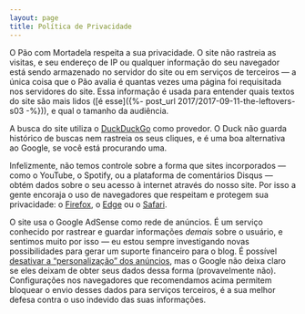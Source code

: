 ```yaml
---
layout: page
title: Política de Privacidade
---
```


O Pão com Mortadela respeita a sua privacidade. O site não rastreia as visitas, e seu endereço de IP ou qualquer informação do seu navegador está sendo armazenado no servidor do site ou em serviços de terceiros — a única coisa que o Pão avalia é quantas vezes uma página foi requisitada nos servidores do site. Essa informação é usada para entender quais textos do site são mais lidos ([é esse]({%- post_url 2017/2017-09-11-the-leftovers-s03 -%})), e qual o tamanho da audiência.

A busca do site utiliza o [DuckDuckGo](https://duck.com/) como provedor. O Duck não guarda histórico de buscas nem rastreia os seus cliques, e é uma boa alternativa ao Google, se você está procurando uma.

Infelizmente, não temos controle sobre a forma que sites incorporados — como o YouTube, o Spotify, ou a plataforma de comentários Disqus — obtém dados sobre o seu acesso à internet através do nosso site. Por isso a gente encoraja o uso de navegadores que respeitam e protegem sua privacidade: o [Firefox](https://mozilla.org/firefox/), o [Edge](https://www.microsoft.com/edge/) ou o [Safari](https://www.apple.com/safari/).

O site usa o Google AdSense como rede de anúncios. É um serviço conhecido por rastrear e guardar informações *demais* sobre o usuário, e sentimos muito por isso — eu estou sempre investigando novas possibilidades para gerar um suporte financeiro para o blog. É possível [desativar a “personalização” dos anúncios](https://adssettings.google.com), mas o Google não deixa claro se eles deixam de obter seus dados dessa forma (provavelmente não). Configurações nos navegadores que recomendamos acima permitem bloquear o envio desses dados para serviços terceiros, é a sua melhor defesa contra o uso indevido das suas informações.
